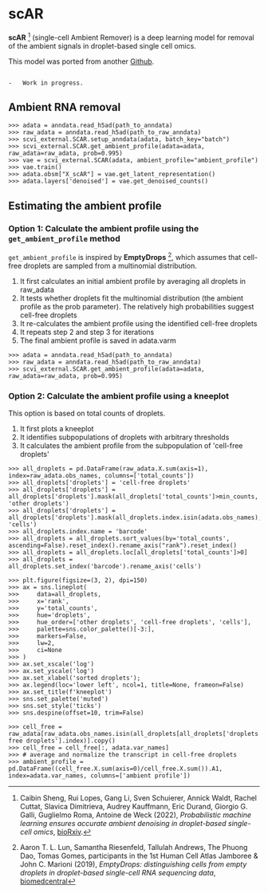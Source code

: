# scAR

**scAR** [^ref1] (single-cell Ambient Remover) is a deep learning model for removal of the ambient signals in droplet-based single cell omics.

This model was ported from another [Github](https://github.com/Novartis/scar).

```{topic} Tutorials:

-   Work in progress.
```

## Ambient RNA removal

```
>>> adata = anndata.read_h5ad(path_to_anndata)
>>> raw_adata = anndata.read_h5ad(path_to_raw_anndata)
>>> scvi_external.SCAR.setup_anndata(adata, batch_key="batch")
>>> scvi_external.SCAR.get_ambient_profile(adata=adata, raw_adata=raw_adata, prob=0.995)
>>> vae = scvi_external.SCAR(adata, ambient_profile="ambient_profile")
>>> vae.train()
>>> adata.obsm["X_scAR"] = vae.get_latent_representation()
>>> adata.layers['denoised'] = vae.get_denoised_counts()
```

## Estimating the ambient profile

### Option 1: Calculate the ambient profile using the `get_ambient_profile` method

`get_ambient_profile` is inspired by **EmptyDrops** [^ref2], which assumes that cell-free droplets are sampled from a multinomial distribution.

1. It first calculates an initial ambient profile by averaging all droplets in raw_adata
2. It tests whether droplets fit the multinomial distribution (the ambient profile as the prob parameter). The relatively high probabilities suggest cell-free droplets
3. It re-calculates the ambient profile using the identified cell-free droplets
4. It repeats step 2 and step 3 for iterations
5. The final ambient profile is saved in adata.varm

```
>>> adata = anndata.read_h5ad(path_to_anndata)
>>> raw_adata = anndata.read_h5ad(path_to_raw_anndata)
>>> scvi_external.SCAR.get_ambient_profile(adata=adata, raw_adata=raw_adata, prob=0.995)
```

### Option 2: Calculate the ambient profile using a kneeplot

This option is based on total counts of droplets.

1. It first plots a kneeplot
2. It identifies subpopulations of droplets with arbitrary thresholds
3. It calculates the ambient profile from the subpopulation of 'cell-free droplets'

```
>>> all_droplets = pd.DataFrame(raw_adata.X.sum(axis=1), index=raw_adata.obs_names, columns=['total_counts'])
>>> all_droplets['droplets'] = 'cell-free droplets'
>>> all_droplets['droplets'] = all_droplets['droplets'].mask(all_droplets['total_counts']>min_counts, 'other droplets')
>>> all_droplets['droplets'] = all_droplets['droplets'].mask(all_droplets.index.isin(adata.obs_names), 'cells')
>>> all_droplets.index.name = 'barcode'
>>> all_droplets = all_droplets.sort_values(by='total_counts', ascending=False).reset_index().rename_axis("rank").reset_index()
>>> all_droplets = all_droplets.loc[all_droplets['total_counts']>0]
>>> all_droplets = all_droplets.set_index('barcode').rename_axis('cells')

>>> plt.figure(figsize=(3, 2), dpi=150)
>>> ax = sns.lineplot(
>>>     data=all_droplets,
>>>     x='rank',
>>>     y='total_counts',
>>>     hue='droplets',
>>>     hue_order=['other droplets', 'cell-free droplets', 'cells'],
>>>     palette=sns.color_palette()[-3:],
>>>     markers=False,
>>>     lw=2,
>>>     ci=None
>>> )
>>> ax.set_xscale('log')
>>> ax.set_yscale('log')
>>> ax.set_xlabel('sorted droplets');
>>> ax.legend(loc='lower left', ncol=1, title=None, frameon=False)
>>> ax.set_title(f'kneeplot')
>>> sns.set_palette('muted')
>>> sns.set_style('ticks')
>>> sns.despine(offset=10, trim=False)

>>> cell_free = raw_adata[raw_adata.obs_names.isin(all_droplets[all_droplets['droplets']=='cell-free droplets'].index)].copy()
>>> cell_free = cell_free[:, adata.var_names]
>>> # average and normalize the transcript in cell-free droplets
>>> ambient_profile = pd.DataFrame((cell_free.X.sum(axis=0)/cell_free.X.sum()).A1, index=adata.var_names, columns=['ambient profile'])
```

[^ref1]:
    Caibin Sheng, Rui Lopes, Gang Li, Sven Schuierer, Annick Waldt, Rachel Cuttat, Slavica Dimitrieva, Audrey Kauffmann, Eric Durand, Giorgio G. Galli, Guglielmo Roma, Antoine de Weck (2022),
    _Probabilistic machine learning ensures accurate ambient denoising in droplet-based single-cell omics_,
    [bioRxiv](https://www.biorxiv.org/content/10.1101/2022.01.14.476312v4).

[^ref2]:
    Aaron T. L. Lun, Samantha Riesenfeld, Tallulah Andrews, The Phuong Dao, Tomas Gomes, participants in the 1st Human Cell Atlas Jamboree & John C. Marioni (2019),
    _EmptyDrops: distinguishing cells from empty droplets in droplet-based single-cell RNA sequencing data_,
    [biomedcentral](https://genomebiology.biomedcentral.com/articles/10.1186/s13059-019-1662-y)
